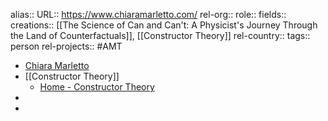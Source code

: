 alias::
URL:: https://www.chiaramarletto.com/
rel-org::
role::
fields::
creations:: [[The Science of Can and Can't: A Physicist's Journey Through the Land of Counterfactuals]], [[Constructor Theory]] 
rel-country::
tags:: person
rel-projects:: #AMT  



- [Chiara Marletto](https://www.chiaramarletto.com/)
- [[Constructor Theory]]
	- [Home - Constructor Theory](https://www.constructortheory.org/)
-
-